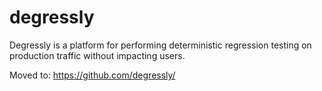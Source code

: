 # degressly
Degressly is a platform for performing deterministic regression testing on production traffic without impacting users.

Moved to: https://github.com/degressly/
